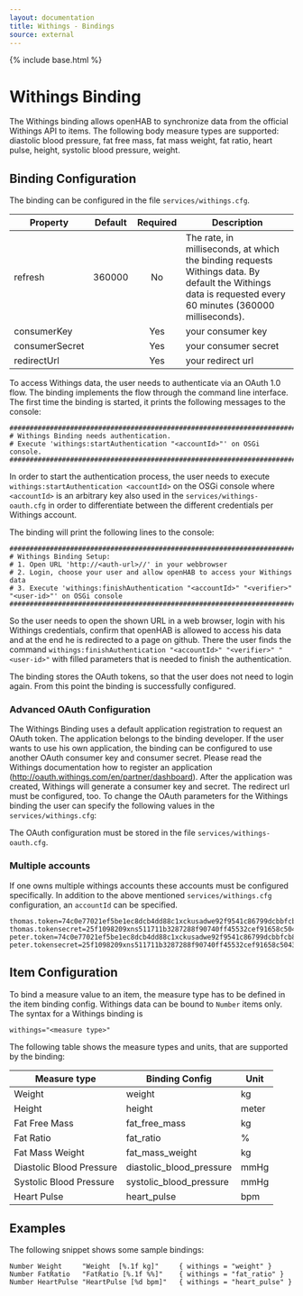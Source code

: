 ```yaml
---
layout: documentation
title: Withings - Bindings
source: external
---
```

<!-- Attention authors: Do not edit directly. Please add your changes to the appropriate source repository -->

{% include base.html %}

# Withings Binding

The Withings binding allows openHAB to synchronize data from the official Withings API to items. The following body measure types are supported: diastolic blood pressure, fat free mass, fat mass weight, fat ratio, heart pulse, height, systolic blood pressure, weight.

## Binding Configuration

The binding can be configured in the file `services/withings.cfg`.

| Property | Default | Required | Description |
|----------|---------|:--------:|-------------|
| refresh  | 360000  |    No    | The rate, in milliseconds, at which the binding requests Withings data. By default the Withings data is requested every 60 minutes (360000 milliseconds). |
| consumerKey |      |    Yes   | your consumer key |
| consumerSecret |   |    Yes   | your consumer secret |
| redirectUrl |      |    Yes   | your redirect url |

To access Withings data, the user needs to authenticate via an OAuth 1.0 flow. The binding implements the flow through the command line interface. The first time the binding is started, it prints the following messages to the console:

```
#########################################################################################
# Withings Binding needs authentication.
# Execute 'withings:startAuthentication "<accountId>"' on OSGi console.
#########################################################################################
```

In order to start the authentication process, the user needs to execute `withings:startAuthentication <accountId>` on the OSGi console where `<accountId>` is an arbitrary key also used in the `services/withings-oauth.cfg` in order to differentiate between the different credentials per Withings account. 

The binding will print the following lines to the console:

```
#########################################################################################
# Withings Binding Setup: 
# 1. Open URL 'http://<auth-url>//' in your webbrowser
# 2. Login, choose your user and allow openHAB to access your Withings data
# 3. Execute 'withings:finishAuthentication "<accountId>" "<verifier>" "<user-id>"' on OSGi console
#########################################################################################
```

So the user needs to open the shown URL in a web browser, login with his Withings credentials, confirm that openHAB is allowed to access his data and at the end he is redirected to a page on github. There the user finds the command `withings:finishAuthentication "<accountId>" "<verifier>" "<user-id>"` with filled parameters that is needed to finish the authentication.

The binding stores the OAuth tokens, so that the user does not need to login again. From this point the binding is successfully configured.

### Advanced OAuth Configuration

The Withings Binding uses a default application registration to request an OAuth token. The application belongs to the binding developer. If the user wants to use his own application, the binding can be configured to use another OAuth consumer key and consumer secret. Please read the Withings documentation how to register an application (http://oauth.withings.com/en/partner/dashboard). After the application was created, Withings will generate a consumer key and secret. The redirect url must be configured, too. To change the OAuth parameters for the Withings binding the user can specify the following values in the `services/withings.cfg`:

The OAuth configuration must be stored in the file `services/withings-oauth.cfg`.

### Multiple accounts

If one owns multiple withings accounts these accounts must be configured specifically. In addition to the above mentioned `services/withings.cfg` configuration, an `accountId` can be specified.

```
thomas.token=74c0e77021ef5be1ec8dcb4dd88c1xckusadwe92f9541c86799dcbbfcb8fc8b236
thomas.tokensecret=25f1098209xns511711b3287288f90740ff45532cef91658c5043db0b0e0c851c
peter.token=74c0e77021ef5be1ec8dcb4dd88c1xckusadwe92f9541c86799dcbbfcb8fc8b236
peter.tokensecret=25f1098209xns511711b3287288f90740ff45532cef91658c5043db0b0e0c851c
```

## Item Configuration

To bind a measure value to an item, the measure type has to be defined in the item binding config. Withings data can be bound to `Number` items only. The syntax for a Withings binding is 

```
withings="<measure type>"
``` 

The following table shows the measure types and units, that are supported by the binding:

| Measure type | Binding Config | Unit |
|--------------|----------------|------|
| Weight       | weight         | kg   |
| Height       | height         | meter |
| Fat Free Mass | fat_free_mass | kg   |
| Fat Ratio    | fat_ratio      | %    |
| Fat Mass Weight | fat_mass_weight | kg |
| Diastolic Blood Pressure | diastolic_blood_pressure | mmHg |
| Systolic Blood Pressure | systolic_blood_pressure | mmHg |
| Heart Pulse | heart_pulse | bpm |


## Examples

The following snippet shows some sample bindings:

```
Number Weight     "Weight  [%.1f kg]"     { withings = "weight" }
Number FatRatio   "FatRatio [%.1f %%]"    { withings = "fat_ratio" }
Number HeartPulse "HeartPulse [%d bpm]"   { withings = "heart_pulse" }
```
